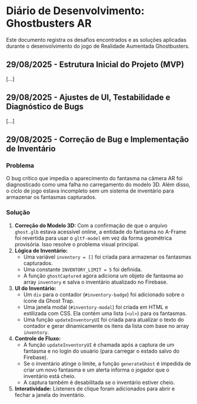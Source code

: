 # Diário de Desenvolvimento: Ghostbusters AR

Este documento registra os desafios encontrados e as soluções aplicadas durante o desenvolvimento do jogo de Realidade Aumentada Ghostbusters.

## 29/08/2025 - Estrutura Inicial do Projeto (MVP)

[...]

## 29/08/2025 - Ajustes de UI, Testabilidade e Diagnóstico de Bugs

[...]

## 29/08/2025 - Correção de Bug e Implementação de Inventário

### Problema
O bug crítico que impedia o aparecimento do fantasma na câmera AR foi diagnosticado como uma falha no carregamento do modelo 3D. Além disso, o ciclo de jogo estava incompleto sem um sistema de inventário para armazenar os fantasmas capturados.

### Solução
1.  **Correção do Modelo 3D:** Com a confirmação de que o arquivo `ghost.glb` estava acessível online, a entidade do fantasma no A-Frame foi revertida para usar o `gltf-model` em vez da forma geométrica provisória. Isso resolve o problema visual principal.
2.  **Lógica de Inventário:**
    - Uma variável `inventory = []` foi criada para armazenar os fantasmas capturados.
    - Uma constante `INVENTORY_LIMIT = 5` foi definida.
    - A função `ghostCaptured` agora adiciona um objeto de fantasma ao array `inventory` e salva o inventário atualizado no Firebase.
3.  **UI do Inventário:**
    - Um `div` para o contador (`#inventory-badge`) foi adicionado sobre o ícone da Ghost Trap.
    - Uma janela modal (`#inventory-modal`) foi criada em HTML e estilizada com CSS. Ela contém uma lista (`<ul>`) para os fantasmas.
    - Uma função `updateInventoryUI` foi criada para atualizar o texto do contador e gerar dinamicamente os itens da lista com base no array `inventory`.
4.  **Controle de Fluxo:**
    - A função `updateInventoryUI` é chamada após a captura de um fantasma e no login do usuário (para carregar o estado salvo do Firebase).
    - Se o inventário atinge o limite, a função `generateGhost` é impedida de criar um novo fantasma e um alerta informa o jogador que o inventário está cheio.
    - A captura também é desabilitada se o inventário estiver cheio.
4.  **Interatividade:** Listeners de clique foram adicionados para abrir e fechar a janela do inventário.